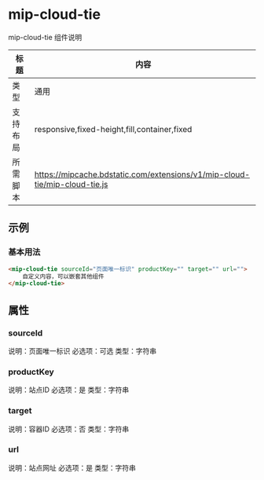 # mip-cloud-tie

mip-cloud-tie 组件说明

标题|内容
----|----
类型|通用
支持布局|responsive,fixed-height,fill,container,fixed
所需脚本|https://mipcache.bdstatic.com/extensions/v1/mip-cloud-tie/mip-cloud-tie.js

## 示例

### 基本用法
```html
<mip-cloud-tie sourceId="页面唯一标识" productKey="" target="" url="">
    自定义内容，可以嵌套其他组件
</mip-cloud-tie>
```
## 属性

### sourceId

说明：页面唯一标识
必选项：可选
类型：字符串

### productKey

说明：站点ID
必选项：是
类型：字符串


### target

说明：容器ID
必选项：否
类型：字符串

### url

说明：站点网址
必选项：是
类型：字符串

